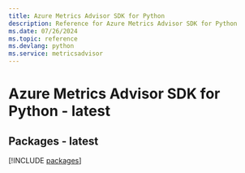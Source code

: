 ```yaml
---
title: Azure Metrics Advisor SDK for Python
description: Reference for Azure Metrics Advisor SDK for Python
ms.date: 07/26/2024
ms.topic: reference
ms.devlang: python
ms.service: metricsadvisor
---
```

# Azure Metrics Advisor SDK for Python - latest
## Packages - latest
[!INCLUDE [packages](metrics-advisor-index.md)]